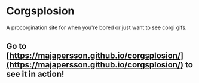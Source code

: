 # Corgsplosion

A procorgination site for when you're bored or just want to see corgi gifs.

## Go to [https://majapersson.github.io/corgsplosion/](https://majapersson.github.io/corgsplosion/) to see it in action!

